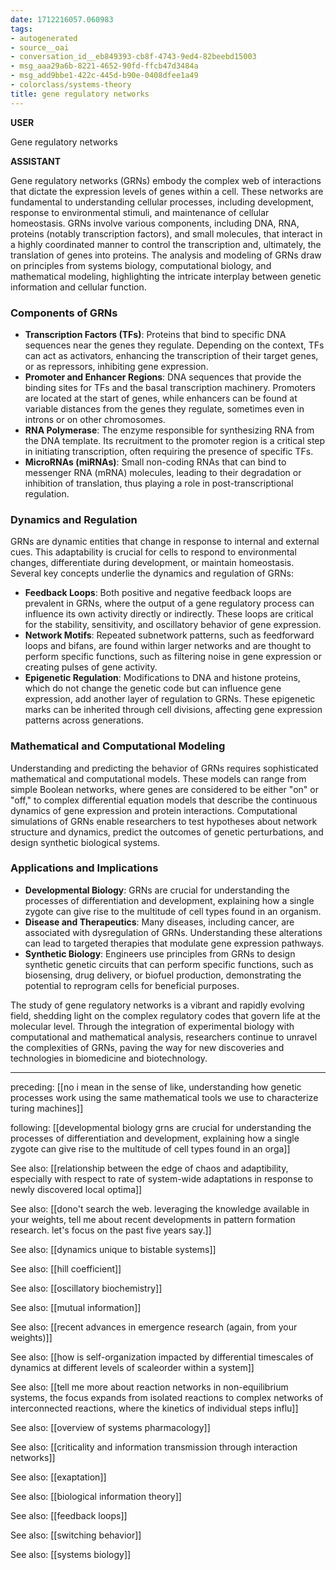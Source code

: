 ```yaml
---
date: 1712216057.060983
tags:
- autogenerated
- source__oai
- conversation_id__eb849393-cb8f-4743-9ed4-82beebd15003
- msg_aaa29a6b-8221-4652-90fd-ffcb47d3484a
- msg_add9bbe1-422c-445d-b90e-0408dfee1a49
- colorclass/systems-theory
title: gene regulatory networks
---
```


**USER**

Gene regulatory networks


**ASSISTANT**

Gene regulatory networks (GRNs) embody the complex web of interactions that dictate the expression levels of genes within a cell. These networks are fundamental to understanding cellular processes, including development, response to environmental stimuli, and maintenance of cellular homeostasis. GRNs involve various components, including DNA, RNA, proteins (notably transcription factors), and small molecules, that interact in a highly coordinated manner to control the transcription and, ultimately, the translation of genes into proteins. The analysis and modeling of GRNs draw on principles from systems biology, computational biology, and mathematical modeling, highlighting the intricate interplay between genetic information and cellular function.

### Components of GRNs

- **Transcription Factors (TFs)**: Proteins that bind to specific DNA sequences near the genes they regulate. Depending on the context, TFs can act as activators, enhancing the transcription of their target genes, or as repressors, inhibiting gene expression.
- **Promoter and Enhancer Regions**: DNA sequences that provide the binding sites for TFs and the basal transcription machinery. Promoters are located at the start of genes, while enhancers can be found at variable distances from the genes they regulate, sometimes even in introns or on other chromosomes.
- **RNA Polymerase**: The enzyme responsible for synthesizing RNA from the DNA template. Its recruitment to the promoter region is a critical step in initiating transcription, often requiring the presence of specific TFs.
- **MicroRNAs (miRNAs)**: Small non-coding RNAs that can bind to messenger RNA (mRNA) molecules, leading to their degradation or inhibition of translation, thus playing a role in post-transcriptional regulation.

### Dynamics and Regulation

GRNs are dynamic entities that change in response to internal and external cues. This adaptability is crucial for cells to respond to environmental changes, differentiate during development, or maintain homeostasis. Several key concepts underlie the dynamics and regulation of GRNs:

- **Feedback Loops**: Both positive and negative feedback loops are prevalent in GRNs, where the output of a gene regulatory process can influence its own activity directly or indirectly. These loops are critical for the stability, sensitivity, and oscillatory behavior of gene expression.
- **Network Motifs**: Repeated subnetwork patterns, such as feedforward loops and bifans, are found within larger networks and are thought to perform specific functions, such as filtering noise in gene expression or creating pulses of gene activity.
- **Epigenetic Regulation**: Modifications to DNA and histone proteins, which do not change the genetic code but can influence gene expression, add another layer of regulation to GRNs. These epigenetic marks can be inherited through cell divisions, affecting gene expression patterns across generations.

### Mathematical and Computational Modeling

Understanding and predicting the behavior of GRNs requires sophisticated mathematical and computational models. These models can range from simple Boolean networks, where genes are considered to be either "on" or "off," to complex differential equation models that describe the continuous dynamics of gene expression and protein interactions. Computational simulations of GRNs enable researchers to test hypotheses about network structure and dynamics, predict the outcomes of genetic perturbations, and design synthetic biological systems.

### Applications and Implications

- **Developmental Biology**: GRNs are crucial for understanding the processes of differentiation and development, explaining how a single zygote can give rise to the multitude of cell types found in an organism.
- **Disease and Therapeutics**: Many diseases, including cancer, are associated with dysregulation of GRNs. Understanding these alterations can lead to targeted therapies that modulate gene expression pathways.
- **Synthetic Biology**: Engineers use principles from GRNs to design synthetic genetic circuits that can perform specific functions, such as biosensing, drug delivery, or biofuel production, demonstrating the potential to reprogram cells for beneficial purposes.

The study of gene regulatory networks is a vibrant and rapidly evolving field, shedding light on the complex regulatory codes that govern life at the molecular level. Through the integration of experimental biology with computational and mathematical analysis, researchers continue to unravel the complexities of GRNs, paving the way for new discoveries and technologies in biomedicine and biotechnology.


---

preceding: [[no i mean in the sense of like, understanding how genetic processes work using the same mathematical tools we use to characterize turing machines]]  


following: [[developmental biology grns are crucial for understanding the processes of differentiation and development, explaining how a single zygote can give rise to the multitude of cell types found in an orga]]

See also: [[relationship between the edge of chaos and adaptibility, especially with respect to rate of system-wide adaptations in response to newly discovered local optima]]


See also: [[dono't search the web. leveraging the knowledge available in your weights, tell me about recent developments in pattern formation research. let's focus on the past five years say.]]


See also: [[dynamics unique to bistable systems]]


See also: [[hill coefficient]]


See also: [[oscillatory biochemistry]]


See also: [[mutual information]]


See also: [[recent advances in emergence research (again, from your weights)]]


See also: [[how is self-organization impacted by differential timescales of dynamics at different levels of scaleorder within a system]]


See also: [[tell me more about reaction networks in non-equilibrium systems, the focus expands from isolated reactions to complex networks of interconnected reactions, where the kinetics of individual steps influ]]


See also: [[overview of systems pharmacology]]


See also: [[criticality and information transmission through interaction networks]]


See also: [[exaptation]]


See also: [[biological information theory]]


See also: [[feedback loops]]


See also: [[switching behavior]]


See also: [[systems biology]]